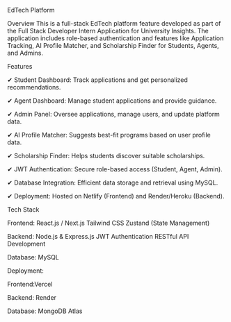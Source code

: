 EdTech Platform

Overview
This is a full-stack EdTech platform feature developed as part of the Full Stack Developer Intern Application for University Insights. The application includes role-based authentication and features like Application Tracking, AI Profile Matcher, and Scholarship Finder for Students, Agents, and Admins.

Features

✔ Student Dashboard: Track applications and get personalized recommendations.

✔ Agent Dashboard: Manage student applications and provide guidance.

✔ Admin Panel: Oversee applications, manage users, and update platform data.

✔ AI Profile Matcher: Suggests best-fit programs based on user profile data.

✔ Scholarship Finder: Helps students discover suitable scholarships.

✔ JWT Authentication: Secure role-based access (Student, Agent, Admin).

✔ Database Integration: Efficient data storage and retrieval using MySQL.

✔ Deployment: Hosted on Netlify (Frontend) and Render/Heroku (Backend).

Tech Stack

Frontend:
React.js / Next.js
Tailwind CSS
Zustand (State Management)

Backend:
Node.js & Express.js
JWT Authentication
RESTful API Development

Database:
MySQL

Deployment:

Frontend:Vercel

Backend: Render

Database: MongoDB Atlas
